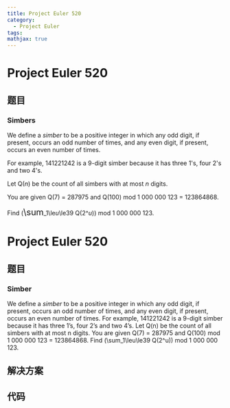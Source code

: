 ```yaml
---
title: Project Euler 520
category:
  - Project Euler
tags:
mathjax: true
---
```

<escape><!-- more --></escape>
    
# Project Euler 520
## 题目
### Simbers


We define a <i>simber</i> to be a positive integer in which any odd digit, if present, occurs an odd number of times, and any even digit, if present, occurs an even number of times.

For example, 141221242 is a 9-digit simber because it has three 1's, four 2's and two 4's. 

Let Q(<var>n</var>) be the count of all simbers with at most <var>n</var> digits. 

You are given Q(7) = 287975 and Q(100) mod 1 000 000 123 = 123864868.

Find (<span style="font-size:larger;"><span style="font-size:larger;">\sum</span></span>_1\le<var>u</var>\le39 Q(2^<var>u</var>)) mod 1 000 000 123. 


# Project Euler 520
## 题目
### Simber

We define a <i>simber</i> to be a positive integer in which any odd digit, if present, occurs an odd number of times, and any even digit, if present, occurs an even number of times.
For example, 141221242 is a 9-digit simber because it has three 1’s, four 2’s and two 4’s. 
Let Q(n) be the count of all simbers with at most n digits. 
You are given Q(7) = 287975 and Q(100) mod 1 000 000 123 = 123864868.
Find (\sum_1\leu\le39 Q(2^u)) mod 1 000 000 123. 


## 解决方案


## 代码


